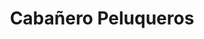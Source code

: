 ---
title: "Cabañero Peluqueros"
url: /castello-de-la-plana/cabanero-peluqueros/
shop: peluquería
---